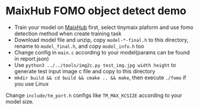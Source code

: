 MaixHub FOMO object detect demo
========

* Train your model on [MaixHub](https://maixhub.com) first, select tinymaix plaform and use fomo detection method when create training task
* Download model file and unzip, copy `model-*-final.h` to this directory, rename to `model_final.h`, and copy `model_info.h` too
* Change config in `main.c` according to your model(params can be found in report.json)
* Use `python3 ../../tools/img2c.py test_img.jpg width height` to generate test input image c file and copy to this directory
* `mkdir build && cd build && cmake .. && make`, then execute `./fomo` if you use Linux


Change `include/tm_port.h` configs like `TM_MAX_KCSIZE` according to your model size.

